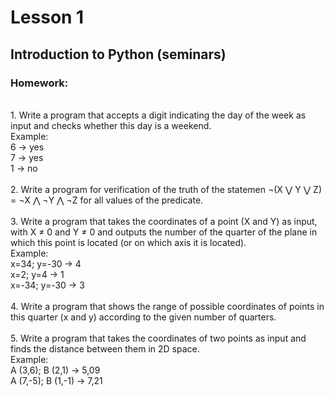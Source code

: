 # Lesson 1
## Introduction to Python (seminars)
### Homework:

<br/>
1. Write a program that accepts a digit indicating the day of the week as input and checks whether this day is a weekend.
<br/>
Example:
<br/> 
    6 &#8594; yes <br/>
    7 &#8594; yes <br/>
    1 &#8594; no <br/>
<br/>
2. Write a program for verification of the truth of the statemen ¬(X ⋁ Y ⋁ Z) = ¬X ⋀ ¬Y ⋀ ¬Z for all values of the predicate.
<br/>
<br/>
3. Write a program that takes the coordinates of a point (X and Y) as input, with X ≠ 0 and Y ≠ 0 and outputs the number of the quarter of the plane in which this point is located (or on which axis it is located).
<br/>
Example:
<br/>
    x=34; y=-30 &#8594; 4 <br/>
    x=2; y=4 &#8594; 1 <br/>
    x=-34; y=-30 &#8594; 3 <br/>
<br/>
4. Write a program that shows the range of possible coordinates of points in this quarter (x and y) according to the given number of quarters.
<br/>
<br/>
5. Write a program that takes the coordinates of two points as input and finds the distance between them in 2D space.
<br/>
Example:
<br/>
    A (3,6); B (2,1) &#8594; 5,09 <br/>
    A (7,-5); B (1,-1) &#8594; 7,21 <br/>